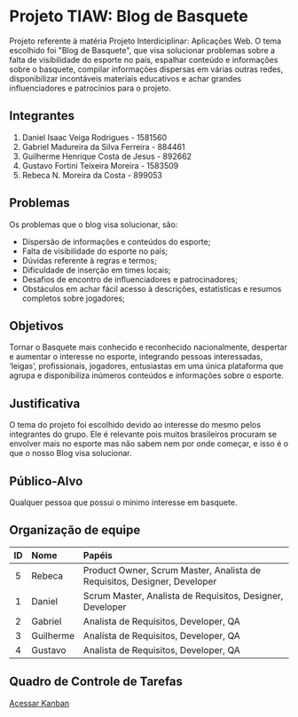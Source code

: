 # Projeto TIAW: Blog de Basquete
Projeto referente à matéria Projeto Interdiciplinar: Aplicações Web. O tema escolhido foi "Blog de Basquete", que visa solucionar problemas sobre a falta de visibilidade do esporte no país, espalhar conteúdo e informações sobre o basquete, compilar informações dispersas em várias outras redes, disponibilizar incontáveis materiais educativos e achar grandes influenciadores e patrocínios para o projeto.

## Integrantes
1. Daniel Isaac Veiga Rodrigues - 1581560
2. Gabriel Madureira da Silva Ferreira  - 884461
3. Guilherme Henrique Costa de Jesus - 892662
4. Gustavo Fortini Teixeira Moreira - 1583509
5. Rebeca N. Moreira da Costa - 899053

## Problemas
Os problemas que o blog visa solucionar, são:
- Dispersão de informações e conteúdos do esporte;
- Falta de visibilidade do esporte no país;
- Dúvidas referente à regras e termos;
- Dificuldade de inserção em times locais;
- Desafios de encontro de influenciadores e patrocinadores;
- Obstáculos em achar fácil acesso à descrições, estatísticas e resumos completos sobre jogadores;

## Objetivos
Tornar o Basquete mais conhecido e reconhecido nacionalmente, despertar e aumentar o interesse no esporte, integrando pessoas interessadas, ‘leigas’, profissionais, jogadores, entusiastas em uma única plataforma que agrupa e disponibiliza inúmeros conteúdos e informações sobre o esporte. 

## Justificativa
O tema do projeto foi escolhido devido ao interesse do mesmo pelos integrantes do grupo. Ele é relevante pois muitos brasileiros procuram se envolver mais no esporte mas não sabem nem por onde começar, e isso é o que o nosso Blog visa solucionar.

## Público-Alvo
Qualquer pessoa que possui o mínimo interesse em basquete.

## Organização de equipe
| ID | Nome     | Papéis                                                         |
|:-----:|:---------|:----------------------------------------------------------------|
| 5     | Rebeca   | Product Owner, Scrum Master, Analista de Requisitos, Designer, Developer |
| 1     | Daniel   | Scrum Master, Analista de Requisitos, Designer, Developer       |
| 2     | Gabriel  | Analista de Requisitos, Developer, QA                           |
| 3     | Guilherme| Analista de Requisitos, Developer, QA                           |
| 4     | Gustavo  | Analista de Requisitos, Developer, QA                           |

## Quadro de Controle de Tarefas
[Acessar Kanban](https://trello.com/b/3gYQfPZt/projeto-tiaw-blog-de-basquete)
